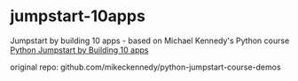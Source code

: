 # jumpstart-10apps
Jumpstart by building 10 apps - based on Michael Kennedy's Python course 
[Python Jumpstart by Building 10 apps](https://training.talkpython.fm/courses/details/python-language-jumpstart-building-10-apps)

original repo:
github.com/mikeckennedy/python-jumpstart-course-demos
